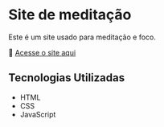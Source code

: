 # Site de meditação
Este é um site usado para meditação e foco.

🔗 [Acesse o site aqui](https://github.com/alanearauujo/site-meditacao)

## Tecnologias Utilizadas
- HTML
- CSS
- JavaScript

